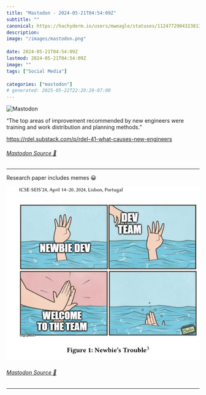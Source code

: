 ```yaml
---
title: "Mastodon - 2024-05-21T04:54:09Z"
subtitle: ""
canonical: https://hachyderm.io/users/mweagle/statuses/112477290432381327
description:
image: "/images/mastodon.png"

date: 2024-05-21T04:54:09Z
lastmod: 2024-05-21T04:54:09Z
image: ""
tags: ["Social Media"]

categories: ["mastodon"]
# generated: 2025-05-22T22:29:20-07:00
---
```

![Mastodon](/images/mastodon.png)

<p>“The top areas of improvement recommended by new engineers were training and work distribution and planning methods.”</p><p><a href="https://rdel.substack.com/p/rdel-41-what-causes-new-engineers" target="_blank" rel="nofollow noopener noreferrer" translate="no"><span class="invisible">https://</span><span class="ellipsis">rdel.substack.com/p/rdel-41-wh</span><span class="invisible">at-causes-new-engineers</span></a></p>


###### [Mastodon Source 🐘](https://hachyderm.io/@mweagle/112477290432381327)

___

<p>Research paper includes memes 😀</p>

![](d2cb87f948f57036.jpeg)

###### [Mastodon Source 🐘](https://hachyderm.io/@mweagle/112477302323676154)

___
